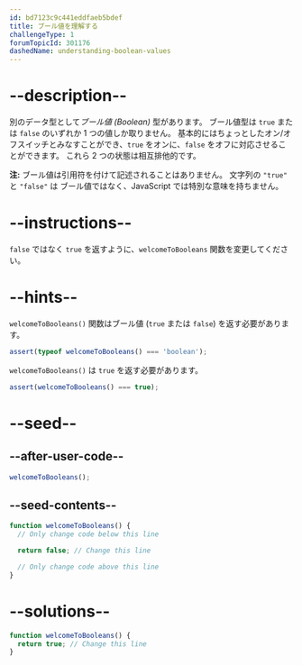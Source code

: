 ```yaml
---
id: bd7123c9c441eddfaeb5bdef
title: ブール値を理解する
challengeType: 1
forumTopicId: 301176
dashedName: understanding-boolean-values
---
```


# --description--

別のデータ型として<dfn>ブール値 (Boolean)</dfn> 型があります。 ブール値型は `true` または `false` のいずれか 1 つの値しか取りません。 基本的にはちょっとしたオン/オフスイッチとみなすことができ、`true` をオンに、`false` をオフに対応させることができます。 これら 2 つの状態は相互排他的です。

**注:** ブール値は引用符を付けて記述されることはありません。 文字列の `"true"` と `"false"` は ブール値ではなく、JavaScript では特別な意味を持ちません。

# --instructions--

`false` ではなく `true` を返すように、`welcomeToBooleans` 関数を変更してください。

# --hints--

`welcomeToBooleans()` 関数はブール値 (`true` または `false`) を返す必要があります。

```js
assert(typeof welcomeToBooleans() === 'boolean');
```

`welcomeToBooleans()` は `true` を返す必要があります。

```js
assert(welcomeToBooleans() === true);
```

# --seed--

## --after-user-code--

```js
welcomeToBooleans();
```

## --seed-contents--

```js
function welcomeToBooleans() {
  // Only change code below this line

  return false; // Change this line

  // Only change code above this line
}
```

# --solutions--

```js
function welcomeToBooleans() {
  return true; // Change this line
}
```
